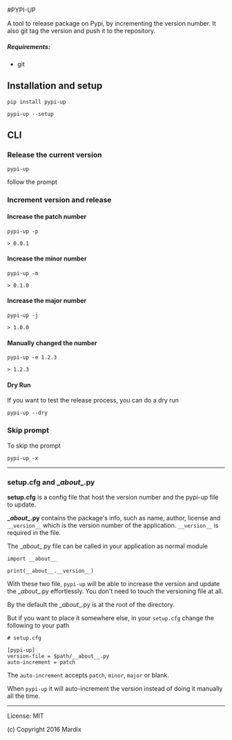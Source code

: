 #PYPI-UP


A tool to release package on Pypi, by incrementing the version number. 
It also git tag the version and push it to the repository.

##### Requirements:
- git 

## Installation and setup

    pip install pypi-up
    
    pypi-up --setup
    
## CLI

### Release the current version 

    pypi-up 
    
follow the prompt

### Increment version and release

#### Increase the patch number 

    pypi-up -p

    > 0.0.1
    
    
#### Increase the minor number 

    pypi-up -m

    > 0.1.0
    

#### Increase the major number 

    pypi-up -j

    > 1.0.0
    
#### Manually changed the number 

    pypi-up -e 1.2.3

    > 1.2.3
    
#### Dry Run 

If you want to test the release process, you can do a dry run

    pypi-up --dry
    
### Skip prompt 

To skip the prompt

    pypi-up -x
    
---

### setup.cfg and \__about__.py 

**setup.cfg** is a config file that host the version number and the pypi-up file to update.

**\__about__.py** contains the package's info, such as name, author, license and 
`__version__` which is the version number of the application. `__version__` is required in the file. 

The \__about__.py file can be called in your application as normal module

    import __about__
    
    print(__about__.__version__)

With these two file, `pypi-up` will be able to increase the version and update the 
\__about__.py effortlessly. You don't need to touch the versioning file at all.

By the default the \__about__.py is at the root of the directory.

But if you want to place it somewhere else, in your `setup.cfg` change the following to your path

    # setup.cfg
    
    [pypi-up]
    version-file = $path/__about__.py  
    auto-increment = patch

The `auto-increment` accepts `patch`, `minor`, `major` or blank. 

When `pypi-up` it will auto-increment the version instead of doing it manually all the time.

---

License: MIT

(c) Copyright 2016 Mardix

    